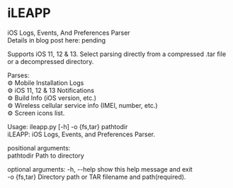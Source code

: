 # iLEAPP
iOS Logs, Events, And Preferences Parser  
Details in blog post here: pending

Supports iOS 11, 12 & 13.
Select parsing directly from a compressed .tar file or a decompressed directory.

Parses:  
⚙️ Mobile Installation Logs  
⚙️ iOS 11, 12 & 13 Notifications  
⚙️ Build Info (iOS version, etc.)  
⚙️ Wireless cellular service info (IMEI, number, etc.)  
⚙️ Screen icons list.  

Usage: ileapp.py [-h] -o {fs,tar} pathtodir  
iLEAPP: iOS Logs, Events, and Preferences Parser.  

positional arguments:  
  pathtodir    Path to directory  

optional arguments:
  -h, --help   show this help message and exit  
  -o {fs,tar}  Directory path or TAR filename and path(required).
